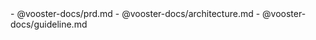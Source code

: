 









<vooster-docs>
- @vooster-docs/prd.md
- @vooster-docs/architecture.md
- @vooster-docs/guideline.md
</vooster-docs>
